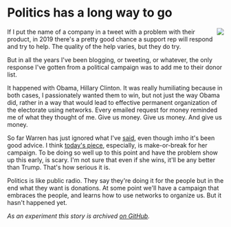# Politics has a long way to go
<img src="http://scripting.com/images/2017/10/05/goldenGirlActionFigure.png" border="0" align="right">If I put the name of a company in a tweet with a problem with their product, in 2019 there's a pretty good chance a support rep will respond and try to help. The quality of the help varies, but they do try.

But in all the years I've been blogging, or tweeting, or whatever, the only response I've gotten from a political campaign was to add me to their donor list.

It happened with Obama, Hillary Clinton.  It was really humiliating because in both cases, I passionately wanted them to win, but not just the way Obama did, rather in a way that would lead to effective permanent organization of the electorate using networks. Every emailed request for money reminded me of what they thought of me. Give us money. Give us money. And give us money. 

So far Warren has just ignored what I've <a href="https://duckduckgo.com/?q=site%3Ascripting.com+%22Elizabeth+Warren%22&t=h_&ia=web">said</a>, even though imho it's been good advice. I think <a href="http://scripting.com/2019/10/13.html#a135827">today's piece</a>, especially, is make-or-break for her campaign. To be doing so well up to this point and have the problem show up this early, is scary. I'm not sure that even if she wins, it'll be any better than Trump. That's how serious it is. 

Politics is like public radio. They say they're doing it for the people but in the end what they want is donations. At some point we'll have a campaign that embraces the people, and learns how to use networks to organize us. But it hasn't happened yet. 

<i>As an experiment this story is archived <a href="https://github.com/scripting/Scripting-News/blob/master/blog/stories/2019/10/13/a150753.md">on GitHub</a>.</i>

